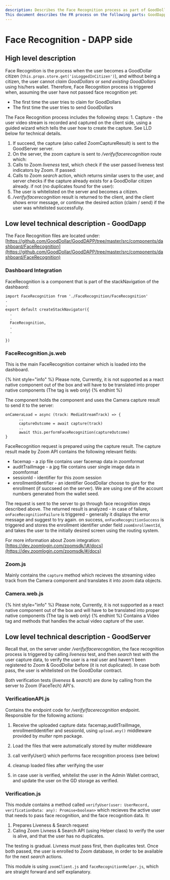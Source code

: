 ```yaml
---
description: Describes the Face Recognition process as part of GoodDollar identification process
This document describes the FR process on the following parts: GoodDapp (client side), GoodServer (server side)
---
```


# Face Recognition - DAPP side

## High level description

Face Recognition is the process when the user becomes a GoodDollar citizen \(`this.props.store.get('isLoggedInCitizen')`\), and without being a citizen, the user cannot _claim GoodDollars_ or _send existing GoodDollars_ using his/hers wallet. Therefore, Face Recognition process is triggered when, assuming the user have not passed face recognition yet:

* The first time the user tries to claim for GoodDollars
* The first time the user tries to send GoodDollars

The Face Recognition process includes the following steps: 1. Capture - the user video stream is recorded and captured on the client side, using a guided wizard which tells the user how to create the capture. See LLD below for technical details.

1. If succeed, the capture \(also called ZoomCaptureResult\) is sent to the GoodServer server.
2. On the server, the zoom capture is sent to _/verify/facerecognition_ route which:
3. Calls to Zoom _liveness_ test, which check if the user passed liveness test indicators by Zoom. If passed:
4. Calls to Zoom _search_ action, which returns similar users to the user, and server checks if the capture already exists for a GoodDollar citizen already. if not \(no duplicates found for the user\):
5. The user is whitelisted on the server and becomes a citizen.
6. _/verify/facerecognition_ result is returned to the client, and the client shows error message, or continue the desired action \(claim / send\) if the user was whitelisted successfully.


## Low level technical description - GoodDapp
The Face Recognition files are located under: [https://github.com/GoodDollar/GoodDAPP/tree/master/src/components/dashboard/FaceRecognition](https://github.com/GoodDollar/GoodDAPP/tree/master/src/components/dashboard/FaceRecognition)

### Dashboard Integration

FaceRecognition is a component that is part of the stackNavigation of the dashbaord:

```text
import FaceRecognition from './FaceRecognition/FaceRecognition'
.
.
export default createStackNavigator({
  .
  .
  FaceRecognition,
  .
  .

})
```

### FaceRecognition.js.web

This is the main FaceRecognition container which is loaded into the dashboard.

{% hint style="info" %}
Please note, Currently, it is not supported as a react native component out of the box and will have to be translated into proper native components \(The  tag is web only\)
{% endhint %}

The component holds the  component and uses the Camera capture result to send it to the server:

```text
onCameraLoad = async (track: MediaStreamTrack) => {
      ..
      captureOutcome = await capture(track) 
      ..
      await this.performFaceRecognition(captureOutcome)
}
```

FaceRecognition request is prepared using the capture result. The capture result made by Zoom API contains the following relevant fields:

* facemap - a zip file contains user facemap data in zoomformat
* auditTrailImage - a jpg file contains user single image data in zoomformat
* sessionId - identifier for this zoom session
* enrollmentIdentifier - an identifier GoodDollar choose to give for the enrollment \(if succseed on the server\). We are using one of the account numbers generated from the wallet seed.

The request is sent to the server to go through face recognition steps described above. The returned result is analyzed - in case of failure, `onFaceRecognitionFailure` is triggered - generally it displays the error message and suggest to try again. on success, `onFaceRecognitionSuccess` is triggered and stores the enrollment identifier under field `zoomEnrollmentId`, and takes the user to the initially desired screen using the routing system.

For more information about Zoom integration: [https://dev.zoomlogin.com/zoomsdk/\#/docs](https://dev.zoomlogin.com/zoomsdk/#/docs)

### Zoom.js

Mainly contains the `capture` method which recieves the streaming video track from the Camera component and translates it into zoom data objects.

### Camera.web.js

{% hint style="info" %}
Please note, Currently, it is not supported as a react native component out of the box and will have to be translated into proper native components \(The  tag is web only\)
{% endhint %}
Contains a Video tag and methods that handles the actual video capture of the user.



## Low level technical description - GoodServer
Recall that, on the server under _/verify/facerecognition_, the face recognition process is triggered by calling _liveness_ test, and then _search_ test with the user capture data, to verify the user is a real user and haven't been registered to Zoom & GoodDollar before (it is not duplicated). In case both pass, the user is whitelisted on the GoodDollar contract.

Both verification tests (_liveness_ & _search_) are done by calling from the server to Zoom (FaceTech) API's. 

### VerificationAPI.js
Contains the endpoint code for _/verify/facerecognition_ endpoint.
Responsible for the following actions:
1. Receive the uploaded capture data: facemap,auditTrailImage, enrollmentIdentifier and sessionId, using `upload.any()` middleware provided by _multer_ npm package.

2. Load the files that were automatically stored by multer middleware
3. call verifyUser() which performs face recognition process (see below)
4. cleanup loaded files after verifying the user
5. in case user is verified, whitelist the user in the Admin Wallet contract, and update the user on the GD storage as verified.

### Verification.js
This module contains a method called `verifyUser(user: UserRecord, verificationData: any): Promise<boolean>` which recieves the active user that needs to pass face recognition, and the face recognition data.
It:
1. Prepares Liveness & Search request
2. Caling Zoom Livness & Search API (using Helper class) to verify the user is alive, and that the user has no duplicates.

The testing is gradual. Livness must pass first, then duplicates test. Once both passed, the user is enrolled to Zoom database, in order to be available for the next _search_ actions.

This module is using `zoomClient.js` and `faceRecognitionHelper.js`, which are straight forward and self explanatory.



